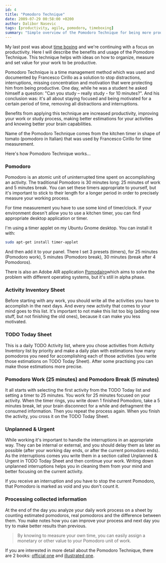 ```yaml
---
id: 4
title: "Pomodoro Technique"
date: 2009-07-29 00:58:00 +0200
author: Dalibor Nasevic
tags: [productivity, agile, pomodoro, timeboxing]
summary: "Simple overview of the Pomodoro Technique for being more productive."
---
```


My last post was about [time boxing](http://dalibornasevic.com/posts/3-time-boxing-for-the-agile-gods "Time Boxing for the Agile Gods") and we're continuing with a focus on productivity. Here I will describe the benefits and usage of the Pomodoro Technique. This technique helps with ideas on how to organize, measure and set value for your work to be productive.

Pomodoro Technique is a time management method which was used and documented by Francesco Cirillo as a solution to stop distractions, interruptions, missing concentration and motivation that were protecting him from being productive. One day, while he was a student he asked himself a question: "Can you study – really study - for 10 minutes?". And his conclusion was: it's all about staying focused and being motivated for a certain period of time, removing all distractions and interruptions.

Benefits from applying this technique are increased productivity, improving your work or study process, making better estimations for your activities and knowing better your brain capabilities.

Name of the Pomodoro Technique comes from the kitchen timer in shape of tomato (pomodoro in Italian) that was used by Francesco Cirillo for time measurement.

Here's how Pomodoro Technique works...

### Pomodoro

Pomodoro is an atomic unit of uninterrupted time spent on accomplishing an activity. The traditional Pomodoro is 30 minutes long: 25 minutes of work and 5 minutes break. You can set these timers appropriate to yourself, but it's important to stick to their length for a longer period in order to precisely measure your working process.

For time measurement you have to use some kind of timer/clock. If your environment doesn't allow you to use a kitchen timer, you can find appropriate desktop application or timer.

I'm using a timer applet on my Ubuntu Gnome desktop. You can install it with:

```bash
sudo apt-get install timer-applet
```

And then add it to your panel. There I set 3 presets (timers), for 25 minutes (Pomodoro work), 5 minutes (Pomodoro break), 30 minutes (break after 4 Pomodoros).

There is also an Adobe AIR application [Pomodairo](http://code.google.com/p/pomodairo/)which aims to solve the problem with different operating systems, but it's still in alpha phase.

### Activity Inventory Sheet

Before starting with any work, you should write all the activities you have to accomplish in the next days. And every new activity that comes to your mind goes to this list. It's important to not make this list too big (adding new stuff, but not finishing the old ones), because it can make you less motivated.

### TODO Today Sheet

This is a daily TODO Activity list, where you chose activities from Activity Inventory list by priority and make a daily plan with estimations how many pomodoros you need for accomplishing each of those activities (you write those estimations on TODO Today Sheet). After some practising you can make those estimations more precise.

### Pomodoro Work (25 minutes) and Pomodoro Break (5 minutes)

It all starts with selecting the first activity from the TODO Today list and setting a timer to 25 minutes. You work for 25 minutes focused on your activity. When the timer rings, you write down 1 finished Pomodoro, take a 5 minutes break, let your brain disconnect for a while and defragment the consumed information. Then you repeat the process again. When you finish the activity, you cross it on the TODO Today Sheet.

### Unplanned & Urgent

While working it's important to handle the interruptions in an appropriate way. They can be internal or external, and you should delay them as later as possible (after your working day ends, or after the current pomodoro ends). As the interruptions comes you write them in a section called Unplanned & Urgent in TODO Today Sheet and then continue your work. Writing down unplanned interruptions helps you in cleaning them from your mind and better focusing on the current activity.

If you receive an interruption and you have to stop the current Pomodoro, that Pomodoro is marked as void and you don't count it.

### Processing collected information

At the end of the day you analyze your daily work process on a sheet by counting estimated pomodoros, real pomodoros and the difference between them. You make notes how you can improve your process and next day you try to make better results than previous.

> By knowing to measure your own time, you can easily assign a monetary or other value to your Pomodoro unit of work.

If you are interested in more detail about the Pomodoro Technique, there are 2 books: [official one](http://www.pomodorotechnique.com/ "Official Pomodoro Technique book") and [illustrated one](http://www.pomodoro-book.com/ "Illustrated Pomodoro Book").
